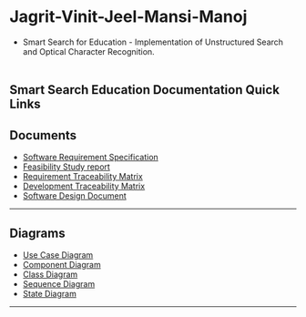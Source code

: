 # Jagrit-Vinit-Jeel-Mansi-Manoj
- Smart Search for Education - Implementation of Unstructured Search and Optical Character Recognition.
<br /><br />

<div align = left>
 <h2>Smart Search Education Documentation Quick Links </h2>
 </div>

## Documents

- [Software Requirement Specification]()
- [Feasibility Study report]()
- [Requirement Traceability Matrix]()
- [Development Traceability Matrix]()
- [Software Design Document]()

--------------------

## Diagrams

- [Use Case Diagram]()
- [Component Diagram]()
- [Class Diagram]()
- [Sequence Diagram]()
- [State Diagram](https://github.com/NIIT-Software-Engineering/Jagrit-Vinit-Jeel-Mansi-Manoj/blob/master/final-docs/images/state.png?raw=true)


------------
